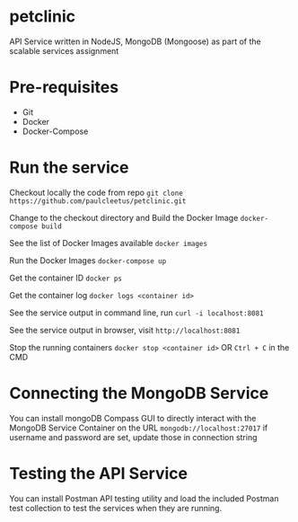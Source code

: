 # petclinic
API Service written in NodeJS, MongoDB (Mongoose) as part of the scalable services assignment 


# Pre-requisites
- Git 
- Docker
- Docker-Compose

# Run the service

Checkout locally the code from repo
`git clone https://github.com/paulcleetus/petclinic.git`

Change to the checkout directory and Build the Docker Image
`docker-compose build`

See the list of Docker Images available
`docker images`

Run the Docker Images
`docker-compose up`

Get the container ID
`docker ps`

Get the container log
`docker logs <container id>`

See the service output in command line, run
`curl -i localhost:8081`

See the service output in browser, visit
`http://localhost:8081`

Stop the running containers
`docker stop <container id>`
OR
`Ctrl + C` in the CMD

# Connecting the MongoDB Service
You can install mongoDB Compass GUI to directly interact with the MongoDB Service Container
on the URL `mongodb://localhost:27017`
if username and password are set, update those in connection string

# Testing the API Service
You can install Postman API testing utility and load the included Postman test collection to test the services when they are running.



